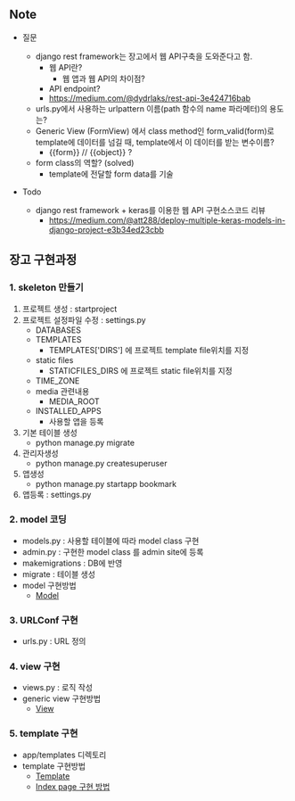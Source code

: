 
## Note

* 질문
	* django rest framework는 장고에서 웹 API구축을 도와준다고 함.
		* 웹 API란?
			* 웹 앱과 웹 API의 차이점?
		* API endpoint?
		* https://medium.com/@dydrlaks/rest-api-3e424716bab 
	* urls.py에서 사용하는 urlpattern 이름(path 함수의 name 파라메터)의 용도는?
	* Generic View (FormView) 에서 class method인 form_valid(form)로 template에 데이터를 넘길 때, template에서 이 데이터를 받는 변수이름?
		* {{form}} // {{object}} ?
	* form class의 역할? (solved)
		* template에 전달할 form data를 기술	
		
* Todo
	* django rest framework + keras를 이용한 웹 API 구현소스코드 리뷰
		* https://medium.com/@att288/deploy-multiple-keras-models-in-django-project-e3b34ed23cbb

## 장고 구현과정

### 1. skeleton 만들기

1) 프로젝트 생성 : startproject
2) 프로젝트 설정파일 수정 : settings.py
    * DATABASES
    * TEMPLATES
        * TEMPLATES['DIRS'] 에 프로젝트 template file위치를 지정
    * static files
        * STATICFILES_DIRS 에 프로젝트 static file위치를 지정
    * TIME_ZONE
    * media 관련내용
        * MEDIA_ROOT
    * INSTALLED_APPS
        * 사용할 앱을 등록
3) 기본 테이블 생성
    * python manage.py migrate
4) 관리자생성
    * python manage.py createsuperuser
5) 앱생성
    * python manage.py startapp bookmark
6) 앱등록 : settings.py


### 2. model 코딩

* models.py : 사용할 테이블에 따라 model class 구현
* admin.py : 구현한 model class 를 admin site에 등록
* makemigrations : DB에 반영
* migrate : 테이블 생성
* model 구현방법
	* [Model](Model.MD)

### 3. URLConf 구현

* urls.py : URL 정의


### 4. view 구현

* views.py : 로직 작성
* generic view 구현방법
	* [View](View.MD)


### 5. template 구현

* app/templates 디렉토리
* template 구현방법
	* [Template](Template.MD)
	* [Index page 구현 방법](IndexTemplate.MD)


